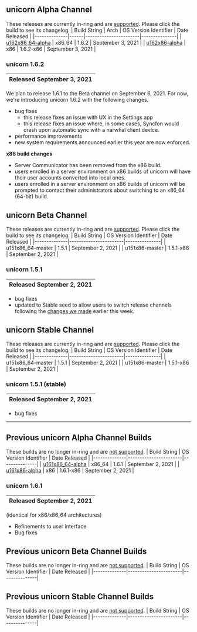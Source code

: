 ## unicorn Alpha Channel
These releases are currently in-ring and are [supported](https://github.com/OneTwentyFour/unicorndocs/blob/main/version-support.md#currently-supported-indev-builds). Please click the build to see its changelog.
| Build String | Arch | OS Version Identifier | Date Released |
|--------------|------|-----------------------|---------------|
| [u162x86_64-alpha](#unicorn-1-6-2) | x86_64 | 1.6.2 | September 3, 2021 |
| [u162x86-alpha](#unicorn-1-6-2) | x86 | 1.6.2-x86 | September 3, 2021 |

### unicorn 1.6.2
| **Released** September 3, 2021 |
|--------------------------------|
We plan to release 1.6.1 to the Beta channel on September 6, 2021. For now, we're introducing unicorn 1.6.2 with the following changes.

- bug fixes
	- this release fixes an issue with UX in the Settings app
	- this release fixes an issue where, in some cases, Syncfon would crash upon automatic sync with a narwhal client device.
- performance improvements
- new system requirements announced earlier this year are now enforced.

**x86 build changes**
- Server Communicator has been removed from the x86 build.
- users enrolled in a server environment on x86 builds of unicorn will have their user accounts converted into local ones.
- users enrolled in a server environment on x86 builds of unicorn will be prompted to contact their administrators about switching to an x86_64 (64-bit) build.

## unicorn Beta Channel
These releases are currently in-ring and are [supported](https://github.com/OneTwentyFour/unicorndocs/blob/main/version-support.md#currently-supported-indev-builds). Please click the build to see its changelog.
| Build String | OS Version Identifier | Date Released |
|--------------|-----------------------|---------------|
| u151x86_64-master | 1.5.1  | September 2, 2021 |
| u151x86-master | 1.5.1-x86 | September 2, 2021 |

### unicorn 1.5.1
| **Released** September 2, 2021 |
|--------------------------------|

- bug fixes
- updated to Stable seed to allow users to switch release channels following the [changes we made](https://github.com/OneTwentyFour/unicorndocs/blob/main/changes-to-release-channels.md) earlier this week.

## unicorn Stable Channel
These releases are currently in-ring and are [supported](https://github.com/OneTwentyFour/unicorndocs/blob/main/version-support.md#currently-supported-stable-builds). Please click the build to see its changelog.
| Build String | OS Version Identifier | Date Released |
|--------------|-----------------------|---------------|
| u151x86_64-master | 1.5.1       | September 2, 2021 |
| u151x86-master  | 1.5.1-x86    | September 2, 2021 |

### unicorn 1.5.1 (stable)
| **Released** September 2, 2021 |
|--------------------------------|

- bug fixes
___
## Previous unicorn Alpha Channel Builds
These builds are no longer in-ring and are [not supported](https://github.com/OneTwentyFour/unicorndocs/blob/main/version-support.md#archived--unsupported-builds).
| Build String | OS Version Identifier | Date Released |
|--------------|-----------------------|---------------|
| [u161x86_64-alpha](#unicorn-1-6-1) | x86_64 | 1.6.1 | September 2, 2021 |
| [u161x86-alpha](#unicorn-1-6-1) | x86 | 1.6.1-x86 | September 2, 2021 |

### unicorn 1.6.1
| **Released** September 2, 2021 |
|--------------------------------|

(identical for x86/x86_64 architectures)
- Refinements to user interface
- Bug fixes

## Previous unicorn Beta Channel Builds
These builds are no longer in-ring and are [not supported](https://github.com/OneTwentyFour/unicorndocs/blob/main/version-support.md#archived--unsupported-builds).
| Build String | OS Version Identifier | Date Released |
|--------------|-----------------------|---------------|

## Previous unicorn Stable Channel Builds
These builds are no longer in-ring and are [not supported](https://github.com/OneTwentyFour/unicorndocs/blob/main/version-support.md#archived--unsupported-builds).
| Build String | OS Version Identifier | Date Released |
|--------------|-----------------------|---------------|
